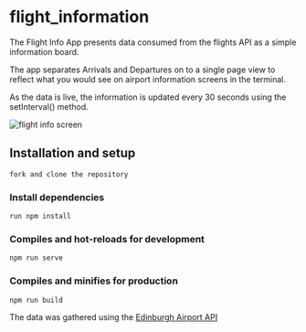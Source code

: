 # flight_information

The Flight Info App presents data consumed from the flights API as a simple information board.

The app separates Arrivals and Departures on to a single page view to reflect what you would see on airport information screens in the terminal.

As the data is live, the information is updated every 30 seconds using the setInterval() method.

![flight info screen](https://user-images.githubusercontent.com/39915585/67638310-fea07b80-f8da-11e9-8dd1-c220665a5faa.png)

## Installation and setup

```
fork and clone the repository
```

### Install dependencies
```
run npm install 
```

### Compiles and hot-reloads for development
```
npm run serve
```

### Compiles and minifies for production
```
npm run build
```

The data was gathered using the [Edinburgh Airport API](https://kabrudle.edinburghairport.com/api/flights/all)


